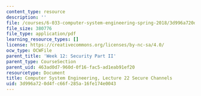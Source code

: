 ```yaml
---
content_type: resource
description: ''
file: /courses/6-033-computer-system-engineering-spring-2018/3d996a720d4fc66f285a16fe174e0043_MIT6_033S18lec22.pdf
file_size: 380776
file_type: application/pdf
learning_resource_types: []
license: https://creativecommons.org/licenses/by-nc-sa/4.0/
ocw_type: OCWFile
parent_title: 'Week 12: Security Part II'
parent_type: CourseSection
parent_uid: 463ad0d7-960d-0f16-fac5-ad1eab91ef20
resourcetype: Document
title: Computer System Engineering, Lecture 22 Secure Channels
uid: 3d996a72-0d4f-c66f-285a-16fe174e0043
---
```

